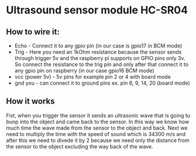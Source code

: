 # Ultrasound sensor module HC-SR04
## How to wire it:
- Echo - Connect it to any gpio pin (in our case is gpio17 in BCM mode)
- Trig - Here you need an 1kOhm resistance because the sensor sends through trigger 5v and the raspberry pi supports on GPIO pins only 3v.
So connect the resistance to the trig pin and only after that connect it to any gpio pin on raspberry (in our case gpio16 BCM mode)
- vcc (power 5v) - 5v pins for example pin 2 or 4 with board mode
- gnd you - can connect it to ground pins ex. pin 6, 9, 14, 20 (board mode)

## How it works
Fist, when you trigger the sensor it sends an ultrasonic wave that is going tu bunp into the object and came back to the sensor.
In this way we know how much time the wave made from the sensor to the object and back.
Next we need to multiply the time with the speed of sound which is 34300 m/s and after this we need to divede it by 2
because we need only the distance from the sensor to the object excluding the way back of the wave.